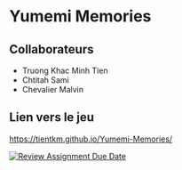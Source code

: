 # Yumemi Memories

## Collaborateurs
- Truong Khac Minh Tien
- Chtitah Sami
- Chevalier Malvin

## Lien vers le jeu
https://tientkm.github.io/Yumemi-Memories/

[![Review Assignment Due Date](https://classroom.github.com/assets/deadline-readme-button-22041afd0340ce965d47ae6ef1cefeee28c7c493a6346c4f15d667ab976d596c.svg)](https://classroom.github.com/a/tcwhlYLU)
